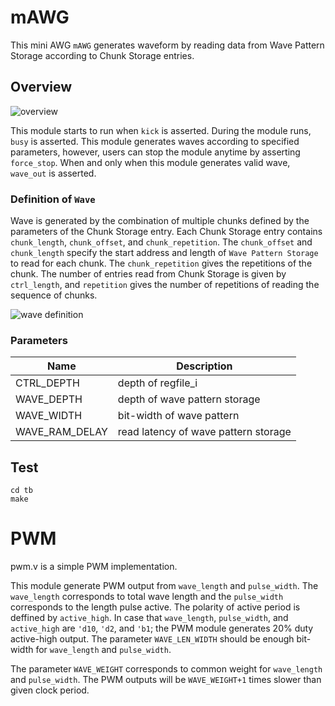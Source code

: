# mAWG

This mini AWG `mAWG` generates waveform by reading data from Wave Pattern Storage according to Chunk Storage entries.

## Overview

![overview](figures/overview.png)

This module starts to run when `kick` is asserted. During the module runs, `busy` is asserted. This module generates waves according to specified parameters, however, users can stop the module anytime by asserting `force_stop`. When and only when this module generates valid wave, `wave_out` is asserted.

### Definition of `Wave`

Wave is generated by the combination of multiple chunks defined by the parameters of the Chunk Storage entry.
Each Chunk Storage entry contains `chunk_length`, `chunk_offset`, and `chunk_repetition`.
The `chunk_offset` and `chunk_length` specify the start address and length of `Wave Pattern Storage` to read for each chunk.
The `chunk_repetition` gives the repetitions of the chunk.
The number of entries read from Chunk Storage is given by `ctrl_length`,
and `repetition` gives the number of repetitions of reading the sequence of chunks.

![wave definition](figures/wave_definition.png)


### Parameters

| Name             | Description                          |
|------------------|--------------------------------------|
| CTRL\_DEPTH      | depth of regfile\_i                  | 
| WAVE\_DEPTH      | depth of wave pattern storage        |
| WAVE\_WIDTH      | bit-width of wave pattern            |
| WAVE\_RAM\_DELAY | read latency of wave pattern storage |

## Test

```
cd tb
make
```

# PWM

pwm.v is a simple PWM implementation.

This module generate PWM output from `wave_length` and `pulse_width`. The `wave_length` corresponds to total wave length and the `pulse_width` corresponds to the length pulse active. The polarity of active period is deffined by `active_high`. In case that `wave_length`, `pulse_width`, and `active_high` are `'d10`, `'d2`, and `'b1`; the PWM module generates 20% duty active-high output.
The parameter `WAVE_LEN_WIDTH` should be enough bit-width for `wave_length` and `pulse_width`.

The parameter `WAVE_WEIGHT` corresponds to common weight for `wave_length` and `pulse_width`. The PWM outputs will be `WAVE_WEIGHT+1` times slower than given clock period.

